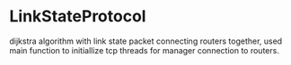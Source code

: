 # LinkStateProtocol
dijkstra algorithm with link state packet connecting routers together,
used main function to initiallize tcp threads for manager connection to routers.
